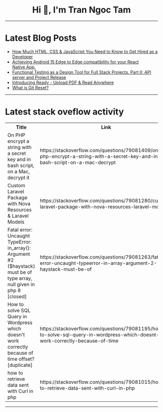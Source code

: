 <h1 align="center">Hi 👋, I'm Tran Ngoc Tam</h1>

---

# Latest Blog Posts 
<!-- BLOG-POST-LIST:START -->
- [How Much HTML, CSS &amp; JavaScript You Need to Know to Get Hired as a Developer](https://dev.to/dhanushnehru/how-much-html-css-javascript-you-need-to-know-to-get-hired-as-a-developer-168m)
- [Achieving Android 15 Edge to Edge compatibility for your React Native App.](https://dev.to/gautham495/achieving-android-15-edge-to-edge-compatibility-for-your-react-native-app-2ile)
- [Functional Testing as a Design Tool for Full Stack Projects. Part II: API server and Project Release](https://dev.to/saratoga/functional-testing-as-a-design-tool-for-full-stack-projects-part-ii-api-server-and-project-release-358l)
- [Introducing Ready - Upload PDF &amp; Read Anywhere](https://dev.to/sumansourabh48/introducing-ready-upload-pdf-read-anywhere-4jk1)
- [What is Git Reset?](https://dev.to/meghasharmaaaa/what-is-git-reset-25n3)
<!-- BLOG-POST-LIST:END -->

---

# Latest stack oveflow activity
<table>
  <tr><th>Title</th><th>Link</th></tr>
  <!-- STACKOVERFLOW:START --><tr><td>On PHP encrypt a string with a secret key and in bash script, on a Mac, decrypt it</td><td>https://stackoverflow.com/questions/79081409/on-php-encrypt-a-string-with-a-secret-key-and-in-bash-script-on-a-mac-decrypt</td></tr><tr><td>Custom Laravel Package with Nova Resources &amp; Laravel Models</td><td>https://stackoverflow.com/questions/79081280/custom-laravel-package-with-nova-resources-laravel-models</td></tr><tr><td>Fatal error: Uncaught TypeError: in_array&lpar;&rpar;: Argument #2 &lpar;$haystack&rpar; must be of type array, null given in php 8 [closed]</td><td>https://stackoverflow.com/questions/79081263/fatal-error-uncaught-typeerror-in-array-argument-2-haystack-must-be-of</td></tr><tr><td>How to solve SQL Query in Wordpress which doesn&#39;t work correctly because of time offset? [duplicate]</td><td>https://stackoverflow.com/questions/79081195/how-to-solve-sql-query-in-wordpress-which-doesnt-work-correctly-because-of-time</td></tr><tr><td>how to retrieve data sent with Curl in php</td><td>https://stackoverflow.com/questions/79081015/how-to-retrieve-data-sent-with-curl-in-php</td></tr><!-- STACKOVERFLOW:END -->
</table>

---


